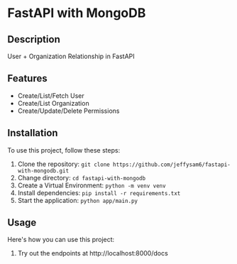 # FastAPI with MongoDB


## Description

User + Organization Relationship in FastAPI

## Features

- Create/List/Fetch User
- Create/List Organization
- Create/Update/Delete Permissions


## Installation

To use this project, follow these steps:

1. Clone the repository: `git clone https://github.com/jeffysam6/fastapi-with-mongodb.git`
2. Change directory: `cd fastapi-with-mongodb`
3. Create a Virtual Environment: `python -m venv venv`
4. Install dependencies: `pip install -r requirements.txt`
5. Start the application: `python app/main.py `

## Usage

Here's how you can use this project:

1. Try out the endpoints at http://localhost:8000/docs

